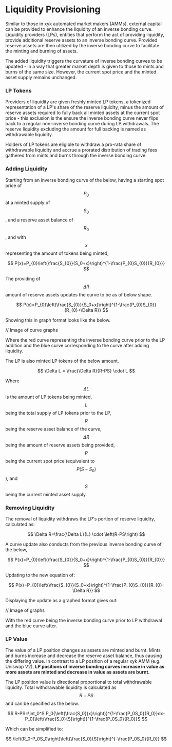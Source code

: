 # Liquidity Provisioning

Similar to those in xyk automated market makers (AMMs), external capital can be provided to enhance the liquidity of an inverse bonding curve. Liquidity providers (LPs), entities that perform the act of providing liquidity, provide additional reserve assets to an inverse bonding curve. Provided reserve assets are then utilized by the inverse bonding curve to facilitate the minting and burning of assets.&#x20;

The added liquidity triggers the curvature of inverse bonding curves to be updated - in a way that greater market depth is given to those to mints and burns of the same size. However, the current spot price and the minted asset supply remains unchanged.&#x20;



### LP Tokens

Providers of liquidity are given freshly minted LP tokens, a tokenized representation of a LP's share of the reserve liquidity, minus the amount of reserve assets required to fully back all minted assets at the current spot price - this exclusion is the ensure the inverse bonding curve never flips back to a regular non-inverse bonding curve during LP withdrawals. The reserve liquidity excluding the amount for full backing is named as withdrawable liquidity.&#x20;

Holders of LP tokens are eligible to withdraw a pro-rata share of withdrawable liquidity and accrue a prorated distribution of trading fees gathered from mints and burns through the inverse bonding curve.&#x20;



### Adding Liquidity

Starting from an inverse bonding curve of the below, having a starting spot price of $$P_0$$ at a minted supply of $$S_0$$, and a reserve asset balance of $$R_0$$, and with $$x$$ representing the amount of tokens being minted,&#x20;

$$
P(x)=P_{0}\left(\frac{S_{0}}{S_0+x}\right)^{1-\frac{P_{0}S_{0}}{R_{0}}}
$$

The providing of $$\Delta R$$ amount of reserve assets updates the curve to be as of below shape.

$$
P(x)=P_{0}\left(\frac{S_{0}}{S_0+x}\right)^{1-\frac{P_{0}S_{0}}{R_{0}+\Delta R}}
$$

Showing this in graph format looks like the below.&#x20;



&#x20;// Image of curve graphs



Where the red curve representing the inverse bonding curve prior to the LP addition and the blue curve corresponding to the curve after adding liquidity.&#x20;



The LP is also minted LP tokens of the below amount.&#x20;

$$
\Delta L = \frac{\Delta R}{R-PS} \cdot L
$$

Where $$\Delta L$$ is the amount of LP tokens being minted, $$L$$ being the total supply of LP tokens prior to the LP, $$R$$ being the reserve asset balance of the curve, $$\Delta R$$ being the amount of reserve assets being provided, $$P$$ being the current spot price (equivalent to $$P\left(S-S_0\right)$$), and $$S$$ being the current minted asset supply.



### Removing Liquidity

The removal of liquidity withdraws the LP's portion of reserve liquidity, calculated as:&#x20;

$$
\Delta R=\frac{\Delta L}{L} \cdot \left(R-PS\right)
$$

A curve update also conducts from the previous inverse bonding curve of the below,&#x20;

$$
P(x)=P_{0}\left(\frac{S_{0}}{S_0+x}\right)^{1-\frac{P_{0}S_{0}}{R_{0}}}
$$

Updating to the new equation of:&#x20;

$$
P(x)=P_{0}\left(\frac{S_{0}}{S_0+x}\right)^{1-\frac{P_{0}S_{0}}{R_{0}-\Delta R}}
$$

Displaying the update as a graphed format gives out:&#x20;



&#x20;// Image of graphs



With the red curve being the inverse bonding curve prior to LP withdrawal and the blue curve after.&#x20;



### LP Value

The value of a LP position changes as assets are minted and burnt. Mints and burns increase and decrease the reserve asset balance, thus causing the differing value. In contrast to a LP position of a regular xyk AMM (e.g. Uniswap V2), **LP positions of inverse bonding curves increase in value as more assets are minted and decrease in value as assets are burnt.**&#x20;

The LP position value is directional proportional to total withdrawable liquidity. Total withdrawable liquidity is calculated as $$R-PS$$ and can be specified as the below.&#x20;

$$
R-PS=\int_0^S P_0{\left(\frac{S_0}{x}\right)}^{1-\frac{P_0S_0}{R_0}}dx-P_0{\left(\frac{S_0}{S}\right)}^{1-\frac{P_0S_0}{R_0}}S
$$

Which can be simplified to:&#x20;

$$
\left(R_0-P_0S_0\right)\left(\frac{S_0}{S}\right)^{-\frac{P_0S_0}{R_0}}
$$













